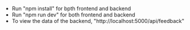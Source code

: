 - Run "npm install" for bpth frontend and backend
- Run "npm run dev" for both frontend and backend
- To view the data of the backend, "http://localhost:5000/api/feedback"
